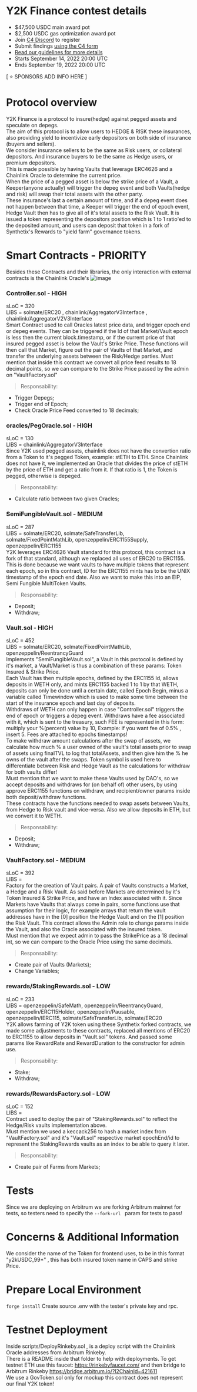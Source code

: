 # Y2K Finance contest details
- $47,500 USDC main award pot
- $2,500 USDC gas optimization award pot
- Join [C4 Discord](https://discord.gg/code4rena) to register
- Submit findings [using the C4 form](https://code4rena.com/contests/2022-09-y2k-finance-contest/submit)
- [Read our guidelines for more details](https://docs.code4rena.com/roles/wardens)
- Starts September 14, 2022 20:00 UTC
- Ends September 19, 2022 20:00 UTC

[ ⭐️ SPONSORS ADD INFO HERE ]
# Protocol overview
Y2K Finance is a protocol to insure(hedge) against pegged assets and speculate on depegs.  
The aim of this protocol is to allow users to HEDGE & RISK these insurances, also providing yield to incentivize early depositors on both side of insurance (buyers and sellers).  
We consider insurance sellers to be the same as Risk users, or collateral depositors. And insurance buyers to be the same as Hedge users, or premium depositors.  
This is made possible by having Vaults that leverage ERC4626 and a Chainlink Oracle to determine the current price.  
When the price of a pegged asset is below the strike price of a Vault, a Keeper(anyone actually) will trigger the depeg event and both Vaults(hedge and risk) will swap their total assets with the other party.  
These insurance's last a certain amount of time, and if a depeg event does not happen between that time, a Keeper will trigger the end of epoch event, Hedge Vault then has to give all of it's total assets to the Risk Vault.
It is issued a token representing the depositors position which is 1 to 1 ratio'ed to the deposited amount, and users can deposit that token in a fork of Synthetix's Rewards to "yield farm" governance tokens. 

# Smart Contracts - PRIORITY
Besides these Contracts and their libraries, the only interaction with external contracts is the Chainlink Oracle's
![image](https://user-images.githubusercontent.com/15989933/189731174-9f2c5590-1263-4306-9a4e-5d4395c1510c.png)

### Controller.sol - HIGH
sLoC = 320    
LIBS = solmate/ERC20 , chainlink/AggregatorV3Interface , chainlink/AggregatorV2V3Interface    
Smart Contract used to call Oracles latest price data, and trigger epoch end or depeg events. They can be triggered if the Id of that Market/Vault epoch is less then the current block.timestamp, or if the current price of that insured pegged asset is below the Vault's Strike Price.
These functions will then call that Market, figure out the pair of Vaults of that Market, and transfer the underlying assets between the Risk/Hedge parties. Must mention that inside this contract we convert all price feed results to 18 decimal points, so we can compare to the Strike Price passed by the admin on "VaultFactory.sol"
> Responsability:  
- Trigger Depegs;  
- Trigger end of Epoch;  
- Check Oracle Price Feed converted to 18 decimals;  

### oracles/PegOracle.sol - HIGH  
sLoC = 130  
LIBS = chainlink/AggregatorV3Interface   
Since Y2K used pegged assets, chainlink does not have the convertion ratio from a Token to it's pegged Token, example: stETH to ETH. Since Chainlink does not have it, we implemented an Oracle that divides the price of stETH by the price of ETH and get a ratio from it. If that ratio is 1, the Token is pegged, otherwise is depeged.
> Responsability:  
- Calculate ratio between two given Oracles;  

### SemiFungibleVault.sol - MEDIUM 
sLoC = 287  
LIBS = solmate/ERC20, solmate/SafeTransferLib, solmate/FixedPointMathLib, openzeppelin/ERC1155Supply, openzeppelin/ERC1155  
Y2K leverages ERC4626 Vault standard for this protocol, this contract is a fork of that standard, although we replaced all uses of ERC20 to ERC1155. This is done because we want vaults to have multiple tokens that represent each epoch, so in this contract, ID for the ERC1155 mints has to be the UNIX timestamp of the epoch end date. Also we want to make this into an EIP, Semi Fungible MultiToken Vaults.  
> Responsability:  
- Deposit;
- Withdraw;  

### Vault.sol - HIGH
sLoC = 452      
LIBS = solmate/ERC20, solmate/FixedPointMathLib, openzeppelin/ReentrancyGuard  
Implements "SemiFungibleVault.sol", a Vault in this protocol is defined by it's market, a Vault/Market is thus a combination of these params: Token Insured & Strike Price.  
Each Vault has then multiple epochs, defined by the ERC1155 Id, allows deposits in WETH only, and mints ERC1155 backed 1 to 1 by that WETH, deposits can only be done until a certain date, called Epoch Begin, minus a variable called Timewindow which is used to make some time between the start of the insurance epoch and last day of deposits.  
Withdraws of WETH can only happen in case "Controller.sol" triggers the end of epoch or triggers a depeg event. Withdraws have a fee associated with it, which is sent to the treasury, such FEE is represented in this form: multiply your %(percent) value by 10, Example: if you want fee of 0.5% , insert 5. Fees are attached to epochs timestamps!  
To make withdraw amount calculations after the swap of assets, we calculate how much % a user owned of the vault's total assets prior to swap of assets using finalTVL to log that totalAssets, and then give him the % he owns of the vault after the swaps. Token symbol is used here to differentiate between Risk and Hedge Vault as the calculations for withdraw for both vaults differ!  
Must mention that we want to make these Vaults used by DAO's, so we accept deposits and withdraws for (on behalf of) other users, by using approve ERC1155 functions on withdraw, and recipient/owner params inside both deposit/withdraw functions.  
These contracts have the functions needed to swap assets between Vaults, from Hedge to Risk vault and vice-versa.
Also we allow deposits in ETH, but we convert it to WETH.
> Responsability:  
- Deposit;
- Withdraw;  

### VaultFactory.sol - MEDIUM
sLoC = 392    
LIBS =     
Factory for the creation of Vault pairs. A pair of Vaults constructs a Market, a Hedge and a Risk Vault. As said before Markets are determined by it's Token Insured & Strike Price, and have an Index associated with it.  Since Markets have Vaults that always come in pairs, some functions use that assumption for their logic, for example arrays that return the vault addresses have in the [0] position the Hedge Vault and on the [1] position the Risk Vault.
This contract allows the Admin role to change params inside the Vault, and also the Oracle associated with the insured token.  
Must mention that we expect admin to pass the StrikePrice as a 18 decimal int, so we can compare to the Oracle Price using the same decimals.
> Responsability:  
- Create pair of Vaults (Markets);
- Change Variables;  

### rewards/StakingRewards.sol - LOW
sLoC = 233  
LIBS = openzeppelin/SafeMath, openzeppelin/ReentrancyGuard, openzeppelin/ERC115Holder, openzeppelin/Pausable, openzeppelin/IERC115, solmate/SafeTransferLib, solmate/ERC20    
Y2K allows farming of Y2K token using these Synthetix forked contracts, we made some adjustments to these contracts, replaced all mentions of ERC20 to ERC1155 to allow deposits in "Vault.sol" tokens. And passed some params like RewardRate and RewardDuration to the constructor for admin use.
> Responsability:  
- Stake;
- Withdraw;  

### rewards/RewardsFactory.sol - LOW  
sLoC = 152  
LIBS =   
Contract used to deploy the pair of "StakingRewards.sol" to reflect the Hedge/Risk vaults implementation above.  
Must mention we used a keccack256 to hash a market index from "VaultFactory.sol" and it's "Vault.sol" respective market epochEnd/id to represent the StakingRewards vaults as an index to be able to query it later.
> Responsability:  
- Create pair of Farms from Markets;

# Tests
Since we are deploying on Arbitrum we are forking Arbitrum mainnet for tests, so testers need to specify the ```--fork-url ``` param for tests to pass!  

# Concerns & Additional Information  
We consider the name of the Token for frontend uses, to be in this format "y2kUSDC_99*" , this has both insured token name in CAPS and strike Price. 

# Prepare Local Environment
``` forge install ```
Create source .env with the tester's private key and rpc.

# Testnet Deployment
Inside scripts/DeployRinkeby.sol , is a deploy script with the Chainlink Oracle addresses from Arbitrum Rinkeby.  
There is a README inside that folder to help with deployments.
To get testnet ETH use this faucet: https://rinkebyfaucet.com/ and then bridge to Arbitrum Rinkeby https://bridge.arbitrum.io/?l2ChainId=421611  
We use a GovToken.sol only for mockup this contract does not represent our final Y2K token!  

